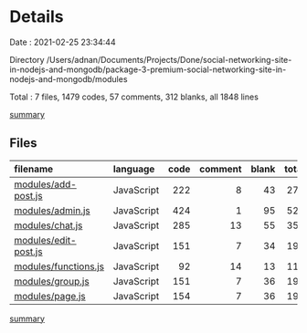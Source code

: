 # Details

Date : 2021-02-25 23:34:44

Directory /Users/adnan/Documents/Projects/Done/social-networking-site-in-nodejs-and-mongodb/package-3-premium-social-networking-site-in-nodejs-and-mongodb/modules

Total : 7 files,  1479 codes, 57 comments, 312 blanks, all 1848 lines

[summary](results.md)

## Files
| filename | language | code | comment | blank | total |
| :--- | :--- | ---: | ---: | ---: | ---: |
| [modules/add-post.js](/modules/add-post.js) | JavaScript | 222 | 8 | 43 | 273 |
| [modules/admin.js](/modules/admin.js) | JavaScript | 424 | 1 | 95 | 520 |
| [modules/chat.js](/modules/chat.js) | JavaScript | 285 | 13 | 55 | 353 |
| [modules/edit-post.js](/modules/edit-post.js) | JavaScript | 151 | 7 | 34 | 192 |
| [modules/functions.js](/modules/functions.js) | JavaScript | 92 | 14 | 13 | 119 |
| [modules/group.js](/modules/group.js) | JavaScript | 151 | 7 | 36 | 194 |
| [modules/page.js](/modules/page.js) | JavaScript | 154 | 7 | 36 | 197 |

[summary](results.md)